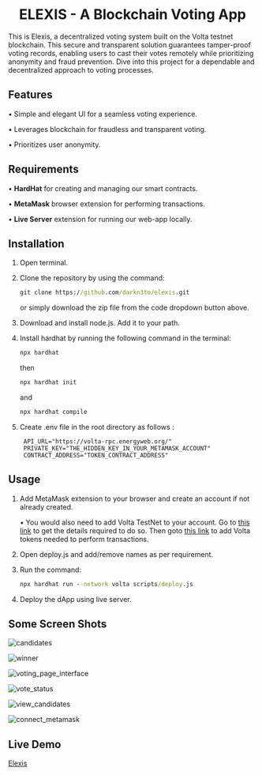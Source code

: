 <h1 align="center">ELEXIS - A Blockchain Voting App</h1>

This is Elexis, a decentralized voting system built on the Volta testnet blockchain. This secure and transparent solution guarantees tamper-proof voting records, enabling users to cast their votes remotely while prioritizing anonymity and fraud prevention. Dive into this project for a dependable and decentralized approach to voting processes.

## Features

• Simple and elegant UI for a seamless voting experience.

• Leverages blockchain for fraudless and transparent voting.

• Prioritizes user anonymity.

## Requirements
• <b>HardHat</b> for creating and managing our smart contracts.

• <b>MetaMask</b> browser extension for performing transactions.

• <b>Live Server</b> extension for running our web-app locally.

## Installation
1. Open terminal.

2. Clone the repository by using the command:
   ```cmd
   git clone https://github.com/darkn3to/elexis.git
   ```
   or simply download the zip file from the code dropdown button above.

3. Download and install node.js. Add it to your path.

4. Install hardhat by running the following command in the terminal: 
   ```cmd 
   npx hardhat
   ```
   then
   ```cmd
   npx hardhat init
   ``` 
   and 
   ```cmd
   npx hardhat compile
   ```

5. Create .env file in the root directory as follows :
   ```.env
    API_URL="https://volta-rpc.energyweb.org/"
    PRIVATE_KEY="THE_HIDDEN_KEY_IN_YOUR_METAMASK_ACCOUNT" 
    CONTRACT_ADDRESS="TOKEN_CONTRACT_ADDRESS" 
    ```

## Usage

1. Add MetaMask extension to your browser and create an account if not already created.
 
   • You would also need to add Volta TestNet to your account. Go to [this link](https://thirdweb.com/energy-web-volta-testnet) to get the details required to do so. Then goto [this link](https://voltafaucet.energyweb.org/) to add Volta tokens needed to perform transactions.

2. Open deploy.js and add/remove names as per requirement.

3. Run the command:
    ```cmd
    npx hardhat run --network volta scripts/deploy.js
    ```

4. Deploy the dApp using live server.

## Some Screen Shots

![candidates](https://github.com/darkn3to/elexis/assets/62509177/11af3759-521d-4016-8ae8-796550518bdf)

![winner](https://github.com/darkn3to/elexis/assets/62509177/6398e6b0-5ddc-4e55-ac66-df62ab208c4f)

![voting_page_interface](https://github.com/darkn3to/elexis/assets/62509177/2de08c17-60d5-477e-a24c-36cec9270ff3)

![vote_status](https://github.com/darkn3to/elexis/assets/62509177/a5f16516-8247-4745-b937-c695fa7db018)

![view_candidates](https://github.com/darkn3to/elexis/assets/62509177/944cd372-679d-4556-85c6-11794dcdf86b)

![connect_metamask](https://github.com/darkn3to/elexis/assets/62509177/79dd0dc9-3c1b-4f62-8a2c-400df58c5fb8)

## Live Demo
   [Elexis](https://elexis.netlify.app)
